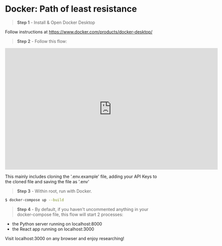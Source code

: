 # Docker: Path of least resistance

> **Step 1** - Install & Open Docker Desktop

Follow instructions at https://www.docker.com/products/docker-desktop/


> **Step 2** - Follow this flow:

<iframe height="400" width="700" src="https://www.youtube.com/watch?v=x1gKFt_6Us4" frameborder="0" allow="autoplay; encrypted-media" allowfullscreen></iframe>


This mainly includes cloning the '.env.example' file, adding your API Keys to the cloned file and saving the file as '.env'

> **Step 3** - Within root, run with Docker.

```bash
$ docker-compose up --build
```

> **Step 4** - By default, if you haven't uncommented anything in your docker-compose file, this flow will start 2 processes:
 - the Python server running on localhost:8000<br>
 - the React app running on localhost:3000<br>

Visit localhost:3000 on any browser and enjoy researching!

